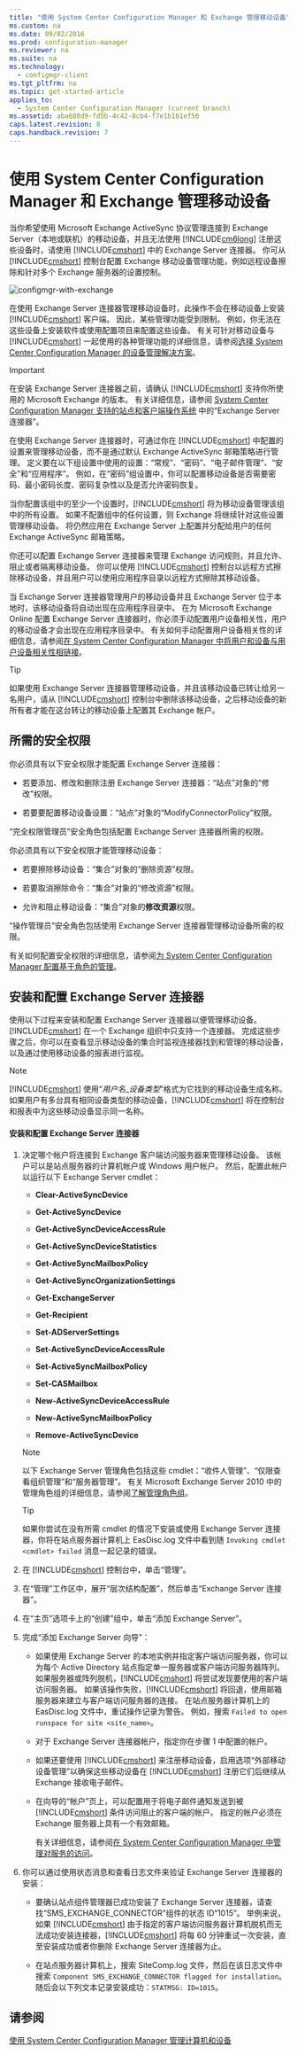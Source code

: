 ```yaml
---
title: "使用 System Center Configuration Manager 和 Exchange 管理移动设备"
ms.custom: na
ms.date: 09/02/2016
ms.prod: configuration-manager
ms.reviewer: na
ms.suite: na
ms.technology: 
  - configmgr-client
ms.tgt_pltfrm: na
ms.topic: get-started-article
applies_to: 
  - System Center Configuration Manager (current branch)
ms.assetid: aba688d9-fd5b-4c42-8cb4-f7e1b161ef50
caps.latest.revision: 8
caps.handback.revision: 7
---
```

# 使用 System Center Configuration Manager 和 Exchange 管理移动设备
当你希望使用 Microsoft Exchange ActiveSync 协议管理连接到 Exchange Server（本地或联机）的移动设备，并且无法使用 [!INCLUDE[cm6long](../LocTest/includes/cm6long_md.md)] 注册这些设备时，请使用 [!INCLUDE[cmshort](../LocTest/includes/cmshort_md.md)] 中的 Exchange Server 连接器。 你可从 [!INCLUDE[cmshort](../LocTest/includes/cmshort_md.md)] 控制台配置 Exchange 移动设备管理功能，例如远程设备擦除和针对多个 Exchange 服务器的设置控制。  
  
 ![configmgr&#45;with&#45;exchange](../LocTest/media/configmgr-with-exchange.png "configmgr\-with\-exchange")  
  
 在使用 Exchange Server 连接器管理移动设备时，此操作不会在移动设备上安装 [!INCLUDE[cmshort](../LocTest/includes/cmshort_md.md)] 客户端。 因此，某些管理功能受到限制。 例如，你无法在这些设备上安装软件或使用配置项目来配置这些设备。 有关可针对移动设备与 [!INCLUDE[cmshort](../LocTest/includes/cmshort_md.md)] 一起使用的各种管理功能的详细信息，请参阅[选择 System Center Configuration Manager 的设备管理解决方案](../LocTest/Choose-a-device-management-solution-for-System-Center-Configuration-Manager.md)。  
  
> [!IMPORTANT]  
>  在安装 Exchange Server 连接器之前，请确认 [!INCLUDE[cmshort](../LocTest/includes/cmshort_md.md)] 支持你所使用的 Microsoft Exchange 的版本。 有关详细信息，请参阅 [System Center Configuration Manager 支持的站点和客户端操作系统](../Topic/Supported%20operating%20systems%20for%20sites%20and%20clients%20for%20System%20Center%20Configuration%20Manager.md) 中的“Exchange Server 连接器”。  
  
 在使用 Exchange Server 连接器时，可通过你在 [!INCLUDE[cmshort](../LocTest/includes/cmshort_md.md)] 中配置的设置来管理移动设备，而不是通过默认 Exchange ActiveSync 邮箱策略进行管理。 定义要在以下组设置中使用的设置：“常规”、“密码”、“电子邮件管理”、“安全”和“应用程序”。 例如，在“密码”组设置中，你可以配置移动设备是否需要密码、最小密码长度、密码复杂性以及是否允许密码恢复。  
  
 当你配置该组中的至少一个设置时，[!INCLUDE[cmshort](../LocTest/includes/cmshort_md.md)] 将为移动设备管理该组中的所有设置。 如果不配置组中的任何设置，则 Exchange 将继续针对这些设置管理移动设备。 将仍然应用在 Exchange Server 上配置并分配给用户的任何 Exchange ActiveSync 邮箱策略。  
  
 你还可以配置 Exchange Server 连接器来管理 Exchange 访问规则，并且允许、阻止或者隔离移动设备。 你可以使用 [!INCLUDE[cmshort](../LocTest/includes/cmshort_md.md)] 控制台以远程方式擦除移动设备，并且用户可以使用应用程序目录以远程方式擦除其移动设备。  
  
 当 Exchange Server 连接器管理用户的移动设备并且 Exchange Server 位于本地时，该移动设备将自动出现在应用程序目录中。 在为 Microsoft Exchange Online 配置 Exchange Server 连接器时，你必须手动配置用户设备相关性，用户的移动设备才会出现在应用程序目录中。 有关如何手动配置用户设备相关性的详细信息，请参阅[在 System Center Configuration Manager 中将用户和设备与用户设备相关性相链接](../LocTest/Link-users-and-devices-with-user-device-affinity-in-System-Center-Configuration-Manager.md)。  
  
> [!TIP]  
>  如果使用 Exchange Server 连接器管理移动设备，并且该移动设备已转让给另一名用户，请从 [!INCLUDE[cmshort](../LocTest/includes/cmshort_md.md)] 控制台中删除该移动设备，之后移动设备的新所有者才能在这台转让的移动设备上配置其 Exchange 帐户。  
  
## 所需的安全权限  
 你必须具有以下安全权限才能配置 Exchange Server 连接器：  
  
-   若要添加、修改和删除注册 Exchange Server 连接器：“站点”对象的“修改”权限。  
  
-   若要要配置移动设备设置：“站点”对象的“ModifyConnectorPolicy”权限。  
  
 “完全权限管理员”安全角色包括配置 Exchange Server 连接器所需的权限。  
  
 你必须具有以下安全权限才能管理移动设备：  
  
-   若要擦除移动设备：“集合”对象的“删除资源”权限。  
  
-   若要取消擦除命令：“集合”对象的“修改资源”权限。  
  
-   允许和阻止移动设备：“集合”对象的**修改资源**权限。  
  
 “操作管理员”安全角色包括使用 Exchange Server 连接器管理移动设备所需的权限。  
  
 有关如何配置安全权限的详细信息，请参阅[为 System Center Configuration Manager 配置基于角色的管理](../LocTest/Configure-role-based-administration-for-System-Center-Configuration-Manager.md)。  
  
## 安装和配置 Exchange Server 连接器  
 使用以下过程来安装和配置 Exchange Server 连接器以便管理移动设备。[!INCLUDE[cmshort](../LocTest/includes/cmshort_md.md)] 在一个 Exchange 组织中只支持一个连接器。 完成这些步骤之后，你可以在查看显示移动设备的集合时监视连接器找到和管理的移动设备，以及通过使用移动设备的报表进行监视。  
  
> [!NOTE]  
>  [!INCLUDE[cmshort](../LocTest/includes/cmshort_md.md)] 使用“*用户名*\_*设备类型*”格式为它找到的移动设备生成名称。 如果用户有多台具有相同设备类型的移动设备，[!INCLUDE[cmshort](../LocTest/includes/cmshort_md.md)] 将在控制台和报表中为这些移动设备显示同一名称。  
  
#### 安装和配置 Exchange Server 连接器  
  
1.  决定哪个帐户将连接到 Exchange 客户端访问服务器来管理移动设备。 该帐户可以是站点服务器的计算机帐户或 Windows 用户帐户。 然后，配置此帐户以运行以下 Exchange Server cmdlet：  
  
    -   **Clear\-ActiveSyncDevice**  
  
    -   **Get\-ActiveSyncDevice**  
  
    -   **Get\-ActiveSyncDeviceAccessRule**  
  
    -   **Get\-ActiveSyncDeviceStatistics**  
  
    -   **Get\-ActiveSyncMailboxPolicy**  
  
    -   **Get\-ActiveSyncOrganizationSettings**  
  
    -   **Get\-ExchangeServer**  
  
    -   **Get\-Recipient**  
  
    -   **Set\-ADServerSettings**  
  
    -   **Set\-ActiveSyncDeviceAccessRule**  
  
    -   **Set\-ActiveSyncMailboxPolicy**  
  
    -   **Set\-CASMailbox**  
  
    -   **New\-ActiveSyncDeviceAccessRule**  
  
    -   **New\-ActiveSyncMailboxPolicy**  
  
    -   **Remove\-ActiveSyncDevice**  
  
    > [!NOTE]  
    >  以下 Exchange Server 管理角色包括这些 cmdlet：“收件人管理”、“仅限查看组织管理”和“服务器管理”。 有关 Microsoft Exchange Server 2010 中的管理角色组的详细信息，请参阅[了解管理角色组](http://go.microsoft.com/fwlink/p/?LinkId=212914)。  
  
    > [!TIP]  
    >  如果你尝试在没有所需 cmdlet 的情况下安装或使用 Exchange Server 连接器，你将在站点服务器计算机上 EasDisc.log 文件中看到随 `Invoking cmdlet <cmdlet> failed` 消息一起记录的错误。  
  
2.  在 [!INCLUDE[cmshort](../LocTest/includes/cmshort_md.md)] 控制台中，单击“管理”。  
  
3.  在“管理”工作区中，展开“层次结构配置”，然后单击“Exchange Server 连接器”。  
  
4.  在“主页”选项卡上的“创建”组中，单击“添加 Exchange Server”。  
  
5.  完成“添加 Exchange Server 向导”：  
  
    -   如果使用 Exchange Server 的本地实例并指定客户端访问服务器，你可以为每个 Active Directory 站点指定单一服务器或客户端访问服务器阵列。 如果服务器或阵列脱机，[!INCLUDE[cmshort](../LocTest/includes/cmshort_md.md)] 将尝试发现要使用的客户端访问服务器。 如果该操作失败，[!INCLUDE[cmshort](../LocTest/includes/cmshort_md.md)] 将回退，使用邮箱服务器来建立与客户端访问服务器的连接。 在站点服务器计算机上的 EasDisc.log 文件中，重试操作记录为警告。 例如，搜索 `Failed to open runspace for site <site_name>`。  
  
    -   对于 Exchange Server 连接器帐户，指定你在步骤 1 中配置的帐户。  
  
    -   如果还要使用 [!INCLUDE[cmshort](../LocTest/includes/cmshort_md.md)] 来注册移动设备，启用选项“外部移动设备管理”以确保这些移动设备在 [!INCLUDE[cmshort](../LocTest/includes/cmshort_md.md)] 注册它们后继续从 Exchange 接收电子邮件。  
  
    -   在向导的“帐户”页上，可以配置用于将电子邮件通知发送到被 [!INCLUDE[cmshort](../LocTest/includes/cmshort_md.md)] 条件访问阻止的客户端的帐户。 指定的帐户必须在 Exchange 服务器上具有一个有效邮箱。  
  
         有关详细信息，请参阅[在 System Center Configuration Manager 中管理对服务的访问](../LocTest/Manage-access-to-services-in-System-Center-Configuration-Manager.md)。  
  
6.  你可以通过使用状态消息和查看日志文件来验证 Exchange Server 连接器的安装：  
  
    -   要确认站点组件管理器已成功安装了 Exchange Server 连接器，请查找“SMS\_EXCHANGE\_CONNECTOR”组件的状态 ID“1015”。 举例来说，如果 [!INCLUDE[cmshort](../LocTest/includes/cmshort_md.md)] 由于指定的客户端访问服务器计算机脱机而无法成功安装连接器，[!INCLUDE[cmshort](../LocTest/includes/cmshort_md.md)] 将每 60 分钟重试一次安装，直至安装成功或者你删除 Exchange Server 连接器为止。  
  
    -   在站点服务器计算机上，搜索 SiteComp.log 文件，然后在该日志文件中搜索 `Component SMS_EXCHANGE_CONNECTOR flagged for installation`。 随后会以下列文本记录安装成功：`STATMSG: ID=1015`。  
  
## 请参阅  
 [使用 System Center Configuration Manager 管理计算机和设备](../LocTest/Manage-computers-and-devices-with-System-Center-Configuration-Manager.md)